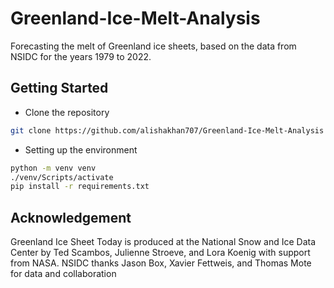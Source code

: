 # Greenland-Ice-Melt-Analysis

Forecasting the melt of Greenland ice sheets, based on the data from NSIDC for the years 1979 to 2022.

## Getting Started

- Clone the repository

```bash
git clone https://github.com/alishakhan707/Greenland-Ice-Melt-Analysis
```

- Setting up the environment

```bash
python -m venv venv
./venv/Scripts/activate
pip install -r requirements.txt
```

## Acknowledgement

Greenland Ice Sheet Today is produced at the National Snow and Ice Data Center by Ted Scambos, Julienne Stroeve, and Lora Koenig with support from NASA. NSIDC thanks Jason Box, Xavier Fettweis, and Thomas Mote for data and collaboration
